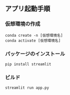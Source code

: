 ## アプリ起動手順
### 仮想環境の作成
```
conda create -n [仮想環境名]
conda activate [仮想環境名]
```
### パッケージのインストール
```
pip install streamlit
```
### ビルド
```
streamlit run app.py
```
